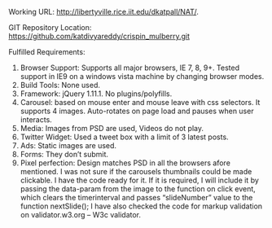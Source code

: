 Working URL: http://libertyville.rice.iit.edu/dkatpall/NAT/.

GIT Repository Location: https://github.com/katdivyareddy/crispin_mulberry.git

Fulfilled Requirements:


1.	Browser Support: Supports all major browsers, IE 7, 8, 9+. Tested support in IE9 on a windows vista machine by changing browser modes.
2.	Build Tools: None used.
3.	Framework: jQuery 1.11.1. No plugins/polyfills.
4.	Carousel: based on mouse enter and mouse leave with css selectors. It supports 4 images. Auto-rotates on page load and pauses when user interacts.
5.	Media: Images from PSD are used, Videos do not play.
6.	Twitter Widget: Used a tweet box with a limit of 3 latest posts.
7.	Ads: Static images are used.
8.	Forms: They don’t submit.
9.	Pixel perfection: Design matches PSD in all the browsers afore mentioned.
I was not sure if the carousels thumbnails could be made clickable. I have the code ready for it. If it is required, I will include it by passing the data-param from the image to the function on click event, which clears the timerinterval and passes “slideNumber” value to the function nextSlide();
I have also checked the code for markup validation on validator.w3.org – W3c validator.

